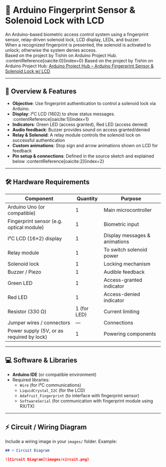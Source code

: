 # 🔐 Arduino Fingerprint Sensor & Solenoid Lock with LCD

An Arduino-based biometric access control system using a fingerprint sensor, relay-driven solenoid lock, LCD display, LEDs, and buzzer.  
When a recognized fingerprint is presented, the solenoid is activated to unlock; otherwise the system denies access.  
Based on the project by Tishin on Arduino Project Hub. :contentReference[oaicite:0]{index=0}
Based on the project by Tishin on Arduino Project Hub:  [Arduino Project Hub – Arduino Fingerprint Sensor & Solenoid Lock w/ LCD](https://projecthub.arduino.cc/Tishin/arduino-fingerprint-sensor-solenoid-lock-wlcd-f01a40)

---

## 📌 Overview & Features

- **Objective**: Use fingerprint authentication to control a solenoid lock via Arduino.  
- **Display**: I²C LCD (1602) to show status messages. :contentReference[oaicite:1]{index=1}  
- **Indicators**: Green LED (access granted), Red LED (access denied)  
- **Audio feedback**: Buzzer provides sound on access granted/denied  
- **Relay & Solenoid**: A relay module controls the solenoid lock on successful authentication  
- **Custom animations**: Stop sign and arrow animations shown on LCD for feedback  
- **Pin setup & connections**: Defined in the source sketch and explained below :contentReference[oaicite:2]{index=2}  

---

## 🛠️ Hardware Requirements

| Component | Quantity | Purpose |
|------------|----------|---------|
| Arduino Uno (or compatible) | 1 | Main microcontroller |
| Fingerprint sensor (e.g. optical module) | 1 | Biometric input |
| I²C LCD (16×2) display | 1 | Display messages & animations |
| Relay module | 1 | To switch solenoid power |
| Solenoid lock | 1 | Locking mechanism |
| Buzzer / Piezo | 1 | Audible feedback |
| Green LED | 1 | Access-granted indicator |
| Red LED | 1 | Access-denied indicator |
| Resistor (330 Ω) | 1 (for LED) | Current limiting |
| Jumper wires / connectors | — | Connections |
| Power supply (5V, or as required by lock) | 1 | Powering components |

---

## 💻 Software & Libraries

- **Arduino IDE** (or compatible environment)  
- Required libraries:
  - `Wire` (for I²C communications)  
  - `LiquidCrystal_I2C` (for the LCD)  
  - `Adafruit_Fingerprint` (to interface with fingerprint sensor)  
  - `SoftwareSerial` (for communication with fingerprint module using RX/TX)  

---

## ⚡ Circuit / Wiring Diagram

Include a wiring image in your `images/` folder. Example:

```markdown
## ⚡ Circuit Diagram

![Circuit Diagram](images/circuit.png)
